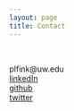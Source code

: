 ```yaml
---
layout: page
title: Contact
---
```


<br>

<p class="message">
plfink@uw.edu
<br>
<a href="https://www.linkedin.com/in/bolducp/">linkedIn</a>
<br>
<a href="https://github.com/bolducp">github</a>
<br>
<a href="https://twitter.com/paigelfink">twitter</a>
<br>
</p>


